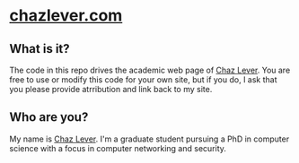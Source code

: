 # [chazlever.com][chazlever]

## What is it?

The code in this repo drives the academic web page of [Chaz Lever][chazlever].
You are free to use or modify this code for your own site, but if you do, I ask
that you please provide atrribution and link back to my site.

## Who are you?

My name is [Chaz Lever][chazlever]. I'm a graduate student pursuing a PhD in
computer science with a focus in computer networking and security.

[chazlever]:http://www.chazlever.com
